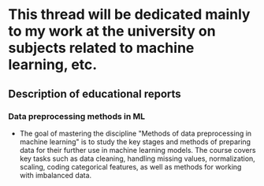 # This thread will be dedicated mainly to my work at the university on subjects related to machine learning, etc.

## Description of educational reports

### Data preprocessing methods in ML

- The goal of mastering the discipline "Methods of data preprocessing in machine learning" is to study the key stages and methods of preparing data for their further use in machine learning models. The course covers key tasks such as data cleaning, handling missing values, normalization, scaling, coding categorical features, as well as methods for working with imbalanced data.
